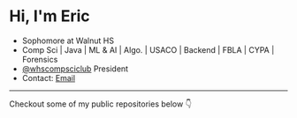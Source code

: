 # Hi, I'm **Eric**
- Sophomore at Walnut HS
- Comp Sci | Java | ML & AI | Algo. | USACO | Backend | FBLA | CYPA | Forensics
- [@whscompsciclub](https://github.com/whscompsciclub) President
- Contact: [Email](mailto:ericspk33@gmail.com)

--- 

Checkout some of my public repositories below :point_down: